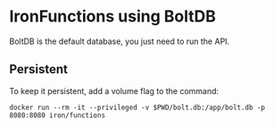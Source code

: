# IronFunctions using BoltDB

BoltDB is the default database, you just need to run the API.

## Persistent

To keep it persistent, add a volume flag to the command:

```
docker run --rm -it --privileged -v $PWD/bolt.db:/app/bolt.db -p 8080:8080 iron/functions
```